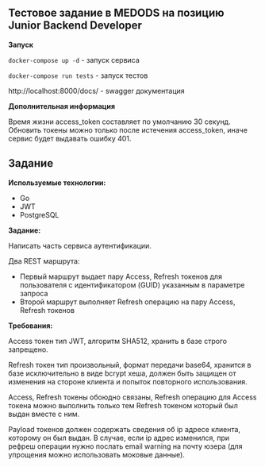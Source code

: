 ## Тестовое задание в MEDODS на позицию Junior Backend Developer

**Запуск**

`docker-compose up -d` - запуск сервиса

`docker-compose run tests` - запуск тестов

http://localhost:8000/docs/ - swagger документация

**Дополнительная информация**

Время жизни access_token составляет по умолчанию 30 секунд. Обновить токены можно только после истечения access_token, иначе сервис будет выдавать ошибку 401.

## Задание

**Используемые технологии:**

- Go
- JWT
- PostgreSQL
  
**Задание:**

Написать часть сервиса аутентификации.

Два REST маршрута:

- Первый маршрут выдает пару Access, Refresh токенов для пользователя с идентификатором (GUID) указанным в параметре запроса
- Второй маршрут выполняет Refresh операцию на пару Access, Refresh токенов

**Требования:**

Access токен тип JWT, алгоритм SHA512, хранить в базе строго запрещено.

Refresh токен тип произвольный, формат передачи base64, хранится в базе исключительно в виде bcrypt хеша, должен быть защищен от изменения на стороне клиента и попыток повторного использования.

Access, Refresh токены обоюдно связаны, Refresh операцию для Access токена можно выполнить только тем Refresh токеном который был выдан вместе с ним.

Payload токенов должен содержать сведения об ip адресе клиента, которому он был выдан. В случае, если ip адрес изменился, при рефреш операции нужно послать email warning на почту юзера (для упрощения можно использовать моковые данные).
